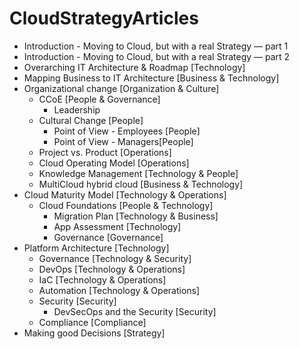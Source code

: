 # CloudStrategyArticles
- Introduction - Moving to Cloud, but with a real Strategy — part 1
- Introduction - Moving to Cloud, but with a real Strategy — part 2
- Overarching IT Architecture & Roadmap [Technology]
- Mapping Business to IT Architecture [Business & Technology]
- Organizational change [Organization & Culture] 
  - CCoE [People & Governance]
    - Leadership
  - Cultural Change [People]
    - Point of View - Employees [People]
    - Point of View - Managers[People]
  - Project vs. Product [Operations]
  - Cloud Operating Model [Operations]
  - Knowledge Management [Technology & People]
  - MultiCloud hybrid cloud [Business & Technology]
- Cloud Maturity Model [Technology & Operations]
  - Cloud Foundations [People & Technology]
    - Migration Plan [Technology & Business]
    - App Assessment [Technology]
    - Governance [Governance]
- Platform Architecture [Technology]
  - Governance [Technology & Security]
  - DevOps [Technology & Operations]
  - IaC [Technology & Operations]
  - Automation [Technology & Operations]
  - Security [Security]
    - DevSecOps and the Security [Security]
  - Compliance [Compliance]
- Making good Decisions [Strategy]
